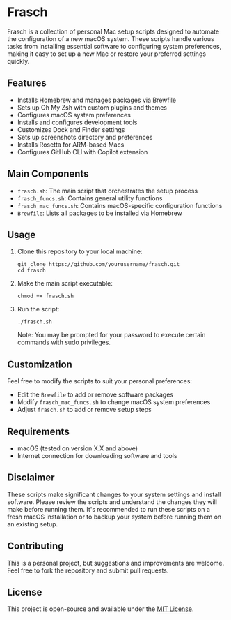 # Frasch

Frasch is a collection of personal Mac setup scripts designed to automate the configuration of a new macOS system. These scripts handle various tasks from installing essential software to configuring system preferences, making it easy to set up a new Mac or restore your preferred settings quickly.

## Features

- Installs Homebrew and manages packages via Brewfile
- Sets up Oh My Zsh with custom plugins and themes
- Configures macOS system preferences
- Installs and configures development tools
- Customizes Dock and Finder settings
- Sets up screenshots directory and preferences
- Installs Rosetta for ARM-based Macs
- Configures GitHub CLI with Copilot extension

## Main Components

- `frasch.sh`: The main script that orchestrates the setup process
- `frasch_funcs.sh`: Contains general utility functions
- `frasch_mac_funcs.sh`: Contains macOS-specific configuration functions
- `Brewfile`: Lists all packages to be installed via Homebrew

## Usage

1. Clone this repository to your local machine:
   ```
   git clone https://github.com/yourusername/frasch.git
   cd frasch
   ```

2. Make the main script executable:
   ```
   chmod +x frasch.sh
   ```

3. Run the script:
   ```
   ./frasch.sh
   ```

   Note: You may be prompted for your password to execute certain commands with sudo privileges.

## Customization

Feel free to modify the scripts to suit your personal preferences:

- Edit the `Brewfile` to add or remove software packages
- Modify `frasch_mac_funcs.sh` to change macOS system preferences
- Adjust `frasch.sh` to add or remove setup steps

## Requirements

- macOS (tested on version X.X and above)
- Internet connection for downloading software and tools

## Disclaimer

These scripts make significant changes to your system settings and install software. Please review the scripts and understand the changes they will make before running them. It's recommended to run these scripts on a fresh macOS installation or to backup your system before running them on an existing setup.

## Contributing

This is a personal project, but suggestions and improvements are welcome. Feel free to fork the repository and submit pull requests.

## License

This project is open-source and available under the [MIT License](LICENSE).